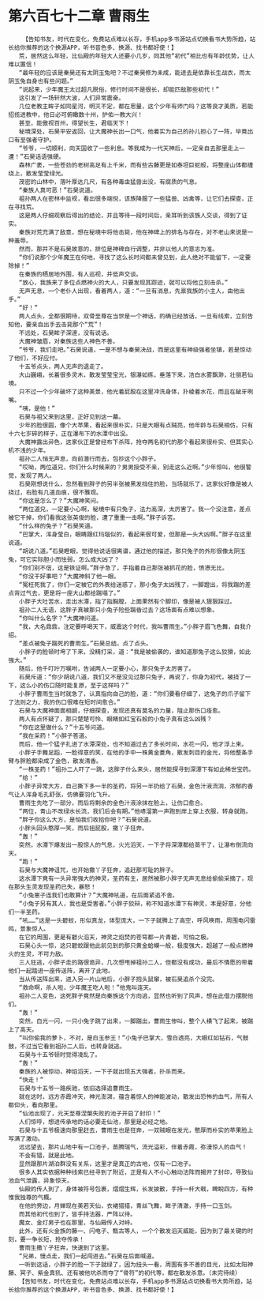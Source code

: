 # 第六百七十二章 曹雨生
        【告知书友，时代在变化，免费站点难以长存，手机app多书源站点切换看书大势所趋，站长给你推荐的这个换源APP，听书音色多、换源、找书都好使！】
       荒，居然这么年轻，比仙殿的年轻大人还要小几岁，同其他“初代”相比也有年龄优势，让人难以置信！
       “最年轻的应该是秦昊还有太阴玉兔吧？不过秦昊修为未成，能进去是依靠长生战衣，而太阴玉兔自身也有些问题。”
       “说起来，少年魔王太过超凡脱俗，修行时间不是很长，却能匹敌那些初代！”
       这引发了一场轩然大波，人们异常震奋。
       几位老教主眸子如同星河，明灭不定，都在思量，这个少年有师门吗？这等良才美质，若能招揽进教中，他日必可俯瞰数十州，护佑一教大兴！
       甚至，能傲视百州，得望长生，君临天下！
       秘境深处，石昊平安返回，让大魔神长出一口气，他着实为自己的孙儿担心了一阵，毕竟出口有至强者守护。
       “爷爷，一切顺利，向天国收了一些利息。等我成为一代天神后，一定亲自去那里走上一遭！”石昊话语强硬。
       森林广袤，一些苍劲的老树高足有上千米，而有些古藤更是如泰坦巨蛇般，将整座山体都缠绕上，散发莹莹绿光。
       茂密的山林中，落叶厚达几尺，有各种毒虫猛兽出没，有腐质的气息。
       “秦族人真可恶！”石昊说道。
       祖孙两人在密林中监视，看出很多端倪，该族降服了一些猛兽、凶禽等，让它们去探查，正在寻找荒。
       这是两人仔细观察后得出的结论，并且等待一段时间后，亲耳听到该族人交谈，得到了证实。
       秦族对荒充满了敌意，想在秘境中将他击毙，他在神碑上的排名与存在，对不老山来说是一种羞辱。
       然而，那并不是石昊故意的，排位是神碑自行调整，并非以他人的意志为准。
       “你们说那个少年魔王在何地，寻找了这么长时间都未曾见到，此人绝对不能留下，一定要除掉！”
       在秦族的栖居地外围，有人巡视，并低声交谈。
       “放心，我族来了多位点燃神火的大人，只要发现其踪迹，就可以将他立刻击杀。”
       无声无息，一个老仆人出现，看着两人，道：“一旦有消息，先禀我族的小主人，由他出手。”
       “好！”
       两人点头，全都很期待，双骨至尊在当世是一个神话，的确已经放话，一旦有线索，立刻告知他，要亲自出手去击毙那个“荒”！
       不远处，石昊眸子深邃，没有说话。
       大魔神皱眉，对秦族这些人神色不善。
       “爷爷，我们走吧。”石昊说道，一是不想与秦昊决战，而是这里有神级强者坐镇，若是惊动了他们，不好应付。
       十五爷点头，两人无声的退走了。
       大山巍峨，长着很多灵木，散发莹莹宝光，银瀑如练，垂落下来，洁白水雾飘渺，壮丽若仙境。
       只不过一个少年破坏了这种美景，他光着屁股在这里冲洗身体，扑棱着水花，而且在龇牙咧嘴。
       “咦，是他！”
       石昊与祖父来到这里，正好见到这一幕。
       少年的脸很圆，像个大苹果，看起来很朴实，只是大眼有点贼亮，他年龄与石昊相仿，只有十六七岁碎的样子，正在瀑布下的水潭中出没。
       大魔神露出异色，这家伙正是曾经布下杀阵，抢夺两名初代的那个看起来很朴实、但其实心机不浅的少年。
       祖孙二人悄无声息，向前潜行而去，包抄这个小胖子。
       “哎呦，两位道兄，你们什么时候来的？男男授受不亲，别走这么近啊。”少年惊叫，他很警觉，发现了两人。
       石昊刚想说什么，忽然看到胖子的另半张被黑发挡住的脸，当场就乐了，这家伙好像是被人挠过，右脸有几道血痕，很不雅观。
       “你这是怎么了？”大魔神笑问。
       “两位道兄，一定要小心啊，秘境中有只兔子，法力高深，太厉害了。我一个没注意，差点被它干掉，你们看我这张英俊的脸，遭了重重一击啊。”胖子诉苦。
       “什么样的兔子？”石昊笑道。
       “巴掌大，浑身莹白，眼睛跟红玛瑙似的，看起来很可爱，但那是一头大凶啊。”胖子在这里说道。
       “胡说八道。”石昊瞪眼，觉得他说话很离谱，通过他的描述，那只兔子的外形很像太阴玉兔，可它实际胆小而怯弱，怎么成大凶了？
       “你们别不信，这是铁证啊。”胖子急了，手指着自己那张被抓花的脸，愤懑无比。
       “你没干好事吧？”大魔神斜了他一眼。
       “冤枉死我了，你们一定被它的外表给迷惑了，那小兔子太凶残了，一脚蹬出，将我踹的差点背过气去，更是将一座大山都给踹塌了。”
       小胖子大吐苦水，走出水潭，指了指胸膛，上面果然有个脚印，像是被人狠狠踩过。
       祖孙二人无语，这胖子真被那只小兔子险些踹昏过去？这场面有点难以想象。
       “你叫什么名字？”大魔神问道。
       “我，大名鼎鼎，注定要呼喝天下，威震这个时代，我叫曹雨生。”小胖子眉飞色舞，自我介绍。
       “差点被兔子踹死的曹雨生。”石昊总结，点了点头。
       小胖子的脸顿时垮了下来，没精打采，道：“我是被偷袭的，谁知道那兔子这么狡猾，如此强大。”
       随后，他千叮咛万嘱咐，告诫两人一定要小心，那只兔子太厉害了。
       石昊斥道：“你少胡说八道，我们又不是没见过那只兔子，再说了，你身为初代，被挠了一下，这么小的伤口随时能复原，至于这样吗？”
       小胖子曹雨生当时就急了，认真指向自己的脸，道：“你们要看仔细了，这兔子的爪子留下了法则之力，我的伤口很难在短时间愈合。”
       石昊与大魔神面面相觑，仔细探查，发现还真有莫名的力量，阻止那伤口痊愈。
       两人有点怀疑了，那只楚楚可怜、眼睛如红宝石般的小兔子真有这么凶残？
       “你在这里做什么？”十五爷问道。
       “我在采药！”小胖子答道。
       而后，他一个猛子扎进了水潭深处，也不知道过去了多长时间，水花一闪，他才浮上来。
       小胖子手舞足蹈，一脸得意的笑，在他的手中一株黄金菱角，散发刺目的金光，将他整条手臂与胖脸都染成了金色，散发清香。
       “一株圣药！”祖孙二人吓了一跳，这胖子什么来头，居然能探寻到深潭下有如此稀世宝药。
       “给！”
       小胖子异常大方，自己撕下多一半的圣药，将另一半扔给了石昊，金色汁液流淌，浓郁的香气让人浑身毛孔舒张，仿佛要羽化飞升。
       曹雨生先吃了一部分，而后将剩余的金色汁液涂抹在脸上，让伤口愈合。
       “两位，青山不改绿水长流，我们后会有期。”他哧溜第一声跑到岸上穿上衣服，转身就跑。
       “胖子你这么大方，是怕我们收拾你吧？”石昊说道。
       小胖头回头憨厚一笑，而后扭屁股，撒丫子狂奔。
       “轰！”
       突然，水潭下爆发出一股惊人的气息，火光滔天，一下子将深潭都给蒸干了，让瀑布倒流向天。
       “跑！”
       石昊与大魔神诅咒，也开始撒丫子狂奔，追赶那可耻的胖子。
       这水潭下竟有一头异常强大的神灵，圣药有主，居然被那小胖子无声无息给偷偷采摘了，现在那头生灵发现圣药已失，暴怒！
       “小兔崽子连我们也敢算计？”大魔神吼道，在后面紧追不舍。
       “小兔子另有其人，我也是受害者。”小胖子狡辩，称不知道水潭下有神灵，本是好意，分他们一半圣药。
       “吼……”这是一头碧蛟，形似真龙，体型庞大，一下子就腾上了高空，呼风唤雨，周围电闪雷鸣，景象惊人。
       在它的周围，更是有碧火滔天，神灵之焰焚的苍穹都一片青碧，可怕之极。
       石昊心头一惊，这只碧蛟跟他此前见到的那只黄金蛤蟆一般，极度强大，超越了一般点燃神火的生灵，不可力敌。
       三人狂逃，小胖子走的路很诡异，几次想甩掉祖孙二人，但都没有成功，最后不情愿的带着他们一起踏进一座传送阵，离开了此地。
       当从传送阵出来，进入另一片山地后，小胖子抱头鼠窜，被石昊追杀个没完。
       “救命啊，杀人啦，少年魔王吃人啦！”他鬼叫连天。
       祖孙二人变色，这死胖子竟然是向秦族这个方向逃，显然也听到了风声，想在此借力摆脱他们。
       “轰！”
       突然，白光一闪，一只小兔子跳了出来，一脚踹出，曹雨生惨叫，整个人横飞了起来，被踹上了高天。
       “叫你偷我的萝卜，不对，是白玉参王！”小兔子巴掌大，雪白透亮，大眼红如钻石，气鼓鼓，不过当它看到祖孙二人后，也转身就逃。
       石昊与十五爷顿时觉得凌乱了。
       “轰！”
       秦族的人被惊动，神焰滔天，一下子就出现五大强者，扑杀而来。
       “快走！”
       石昊与十五爷一路疾驰，依旧选择追曹雨生。
       就在这时，远方赤霞冲天，神光澎湃，蕴含着惊人的神能波动，散发出恐怖的血气，所有人都仰头，看向那里。
       “仙池出现了，元天至尊涅槃失败的池子开启了封印！”
       人们惊呼，想进传承地的话必要走仙池，那里是必经之地。
       石昊与十五爷极速向那里赶去，曹雨生也是狂奔，一双贼眼在发光，憨厚而朴实的苹果脸上写满了激动。
       远远望去，那片山地中有一口池子，蒸腾瑞气，流光溢彩，伴着赤霞，弥漫惊人的血气！
       不会有错，就是此地。
       显然跟那片湖泊群没有关系，这里才是真正的古地，仅有一口池子。
       很多人其实依据种种线索已经寻到了附近，正是有人不小心触动法阵而揭开了封印，导致仙池血气泄露，异象惊天。
       仙殿的传人到了，身体被符号包裹，熠熠生辉，长发披散，手持一杆大戟，睥睨四方，有种惟我独尊的气概。
       在他的旁边，月婵现在美若天仙，衣裙猎猎，青丝飞舞，眸子清澈，手持一口玉剑。
       而其他初代也到了，皆手持法器，严阵以待。
       魔女、金灯男子也在那里，与仙殿传人对峙。
       此外，还有火金族的藤一、闪电子、甄古等人，一个个散发滔天威能，因为到了最关键的时刻，要一争长短，抢夺传承！
       曹雨生撒丫子狂奔，快速到了这里。
       “兄弟，慢点走，我们一起闯进去。”石昊在后面喊道。
       一听到这话，小胖子的脸一下子就绿了，因为扭头一看，周围有多不善的目光，比如太阳神藤、冥子、紫金真犼、还有被他坑杀而夺了“骨符”的初代等，都在散发杀意。（未完待续）
       【告知书友，时代在变化，免费站点难以长存，手机app多书源站点切换看书大势所趋，站长给你推荐的这个换源APP，听书音色多、换源、找书都好使！】